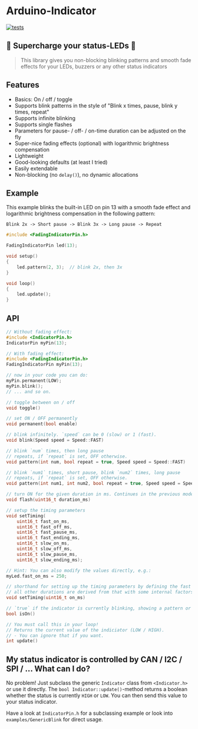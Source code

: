 # Arduino-Indicator

[![tests](https://github.com/tfeldmann/Arduino-Indicator/actions/workflows/tests.yml/badge.svg)](https://github.com/tfeldmann/Arduino-Indicator/actions/workflows/tests.yml)

## 🚨 Supercharge your status-LEDs 🚨

> This library gives you non-blocking blinking patterns and smooth fade effects for your
> LEDs, buzzers or any other status indicators

## Features

- Basics: On / off / toggle
- Supports blink patterns in the style of "Blink x times, pause, blink y times, repeat"
- Supports infinite blinking
- Supports single flashes
- Parameters for pause- / off- / on-time duration can be adjusted on the fly
- Super-nice fading effects (optional) with logarithmic brightness compensation
- Lightweight
- Good-looking defaults (at least I tried)
- Easily extendable
- Non-blocking (no `delay()`), no dynamic allocations

## Example

This example blinks the built-in LED on pin 13 with a smooth fade effect and logarithmic
brightness compensation in the following pattern:

`Blink 2x -> Short pause -> Blink 3x -> Long pause -> Repeat`

```C
#include <FadingIndicatorPin.h>

FadingIndicatorPin led(13);

void setup()
{
    led.pattern(2, 3);  // blink 2x, then 3x
}

void loop()
{
    led.update();
}
```

## API

```C
// Without fading effect:
#include <IndicatorPin.h>
IndicatorPin myPin(13);

// With fading effect:
#include <FadingIndicatorPin.h>
FadingIndicatorPin myPin(13);

// now in your code you can do:
myPin.permanent(LOW);
myPin.blink();
// ... and so on.
```

```C
// toggle between on / off
void toggle()

// set ON / OFF permanently
void permanent(bool enable)

// blink infinitely. `speed` can be 0 (slow) or 1 (fast).
void blink(Speed speed = Speed::FAST)

// blink `num` times, then long pause
// repeats, if `repeat` is set, OFF otherwise.
void pattern(int num, bool repeat = true, Speed speed = Speed::FAST)

// blink `num1` times, short pause, blink `num2` times, long pause
// repeats, if `repeat` is set, OFF otherwise.
void pattern(int num1, int num2, bool repeat = true, Speed speed = Speed::FAST)

// turn ON for the given duration in ms. Continues in the previous mode afterwards.
void flash(uint16_t duration_ms)

// setup the timing parameters
void setTiming(
    uint16_t fast_on_ms,
    uint16_t fast_off_ms,
    uint16_t fast_pause_ms,
    uint16_t fast_ending_ms,
    uint16_t slow_on_ms,
    uint16_t slow_off_ms,
    uint16_t slow_pause_ms,
    uint16_t slow_ending_ms);

// Hint: You can also modify the values directly, e.g.:
myLed.fast_on_ms = 250;

// shorthand for setting up the timing parameters by defining the fast ON duration in ms.
// all other durations are derived from that with some internal factors.
void setTiming(uint16_t on_ms)

// `true` if the indicator is currently blinking, showing a pattern or flashing
bool isOn()

// You must call this in your loop!
// Returns the current value of the indiciator (LOW / HIGH).
// - You can ignore that if you want.
int update()
```

## My status indicator is controlled by CAN / I2C / SPI / ... What can I do?

No problem! Just subclass the generic `Indicator` class from `<Indicator.h>` or use it
directly. The `bool Indicator::update()`-method returns a boolean whether the status is
currently `HIGH` or `LOW`. You can then send this value to your status indicator.

Have a look at `IndicatorPin.h` for a subclassing example or look into
`examples/GenericBlink` for direct usage.
